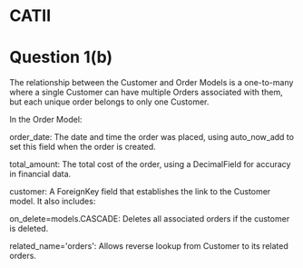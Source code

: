 # CATII

# Question 1(b)
The relationship between the Customer
and Order Models is a one-to-many
where a single Customer can have 
multiple Orders associated with them, 
but each unique order belongs to only 
one Customer. 

In the Order Model:

order_date: The date and time the order was placed, using auto_now_add to set this field when the order is created.

total_amount: The total cost of the order, using a DecimalField for accuracy in financial data.

customer: A ForeignKey field that establishes the link to the Customer model. It also includes:

on_delete=models.CASCADE: Deletes all associated orders if the customer is deleted.

related_name='orders': Allows reverse lookup from Customer to its related orders.
